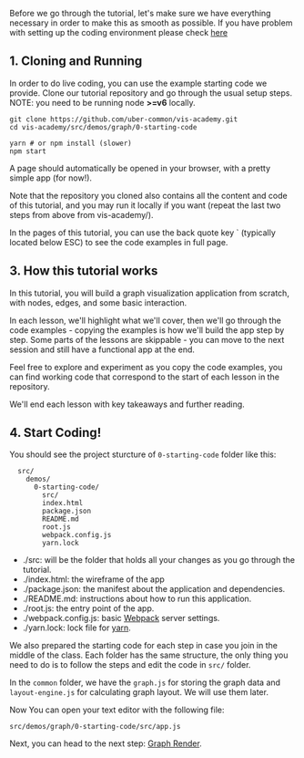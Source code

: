 
Before we go through the tutorial, let's make sure we have everything necessary in order to make this as smooth as possible. If you have problem with setting up the coding environment please check [here](#/installing-a-coding-environment/installing-tools-mac)

## 1. Cloning and Running

In order to do live coding, you can use the example starting code we provide.
Clone our tutorial repository and go through the usual setup steps. NOTE: you
need to be running node **>=v6** locally.
```
git clone https://github.com/uber-common/vis-academy.git
cd vis-academy/src/demos/graph/0-starting-code

yarn # or npm install (slower)
npm start
```

A page should automatically be opened in your browser, with a pretty simple app (for now!).

Note that the repository you cloned also contains all the content and code of this tutorial, and you may run it locally if you want (repeat the last two steps from above from vis-academy/).

In the pages of this tutorial, you can use the back quote key ` (typically located below ESC) to see the code examples in full page.

## 3. How this tutorial works

In this tutorial, you will build a graph visualization application from scratch, with nodes, edges, and some basic interaction. 

In each lesson, we'll highlight what we'll cover, then we'll go through the code examples - copying the examples is how we'll build the app step by step. Some parts of the lessons are skippable - you can move to the next session and still have a functional app at the end. 

Feel free to explore and experiment as you copy the code examples, you can find working code that correspond to the start of each lesson in the repository.

We'll end each lesson with key takeaways and further reading.

## 4. Start Coding!

You should see the project sturcture of `0-starting-code` folder like this:
```
  src/
    demos/
      0-starting-code/
        src/
        index.html
        package.json
        README.md
        root.js
        webpack.config.js
        yarn.lock
```

 - ./src: will be the folder that holds all your changes as you go through the tutorial.
 - ./index.html: the wireframe of the app
 - ./package.json: the manifest about the application and dependencies.
 - ./README.md: instructions about how to run this application.
 - ./root.js: the entry point of the app.
 - ./webpack.config.js: basic [Webpack](https://webpack.github.io/) server settings.
 - ./yarn.lock: lock file for [yarn](https://yarnpkg.com/en/).

We also prepared the starting code for each step in case you join in the middle of the class.
Each folder has the same structure, the only thing you need to do is to follow the steps and edit the code in `src/` folder.

In the `common` folder, we have the `graph.js` for storing the graph data and `layout-engine.js` for calculating graph layout. We will use them later.

Now You can open your text editor with the following file:

```
src/demos/graph/0-starting-code/src/app.js
```

Next, you can head to the next step:
[Graph Render](#/graph-vis/render).
